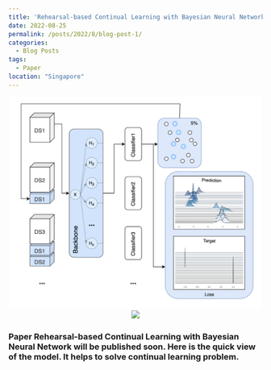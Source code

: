 ```yaml
---
title: 'Rehearsal-based Continual Learning with Bayesian Neural Network' 
date: 2022-08-25
permalink: /posts/2022/8/blog-post-1/
categories:
  - Blog Posts
tags:
  - Paper
location: "Singapore"
---
```

<div align = 'center'>
<img src='/images/our_model.png' width = "500" >
</div>

<div align = 'center'>
<img src='/images/Fig 2 Model.drawio' width = "500" >
</div>


### Paper Rehearsal-based Continual Learning with Bayesian Neural Network will be published soon. Here is the quick view of the model. It helps to solve continual learning problem.
